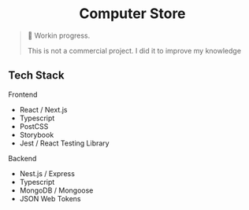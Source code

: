 <!-- prettier-ignore-start -->

<h1 align="center">
  Computer Store
</h1>

> 🚨 Workin progress.
> 
> This is not a commercial project. I did it to improve my knowledge

##  Tech Stack 
Frontend
- React  / Next.js
- Typescript 
- PostCSS
- Storybook
- Jest / React Testing Library
 
 Backend
- Nest.js / Express
- Typescript 
- MongoDB / Mongoose
- JSON Web Tokens

<!-- prettier-ignore-end -->
